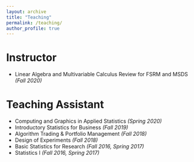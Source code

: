 ```yaml
---
layout: archive
title: "Teaching"
permalink: /teaching/
author_profile: true
---
```


# Instructor

- Linear Algebra and Multivariable Calculus Review for FSRM and MSDS _(Fall 2020)_

# Teaching Assistant

- Computing and Graphics in Applied Statistics _(Spring 2020)_
- Introductory Statistics for Business _(Fall 2019)_
- Algorithm Trading & Portfolio Management _(Fall 2018)_
- Design of Experiments _(Fall 2018)_
- Basic Statistics for Research _(Fall 2016, Spring 2017)_
- Statistics I _(Fall 2016, Spring 2017)_

<!-- {% include base_path %}

{% for post in site.teaching reversed %}
  {% include archive-single.html %}
{% endfor %} -->

